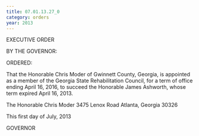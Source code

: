 ```yaml
---
title: 07.01.13.27_0
category: orders
year: 2013
---
```

 

EXECUTIVE ORDER

BY THE GOVERNOR:

ORDERED:

That the Honorable Chris Moder of Gwinnett County, Georgia, is
appointed as a member of the Georgia State Rehabilitation Council,
for a term of office ending April 16, 2016, to succeed the
Honorable James Ashworth, whose term expired April 16, 2013.

The Honorable Chris Moder
3475 Lenox Road
Atlanta, Georgia 30326

This first day of July, 2013

GOVERNOR

